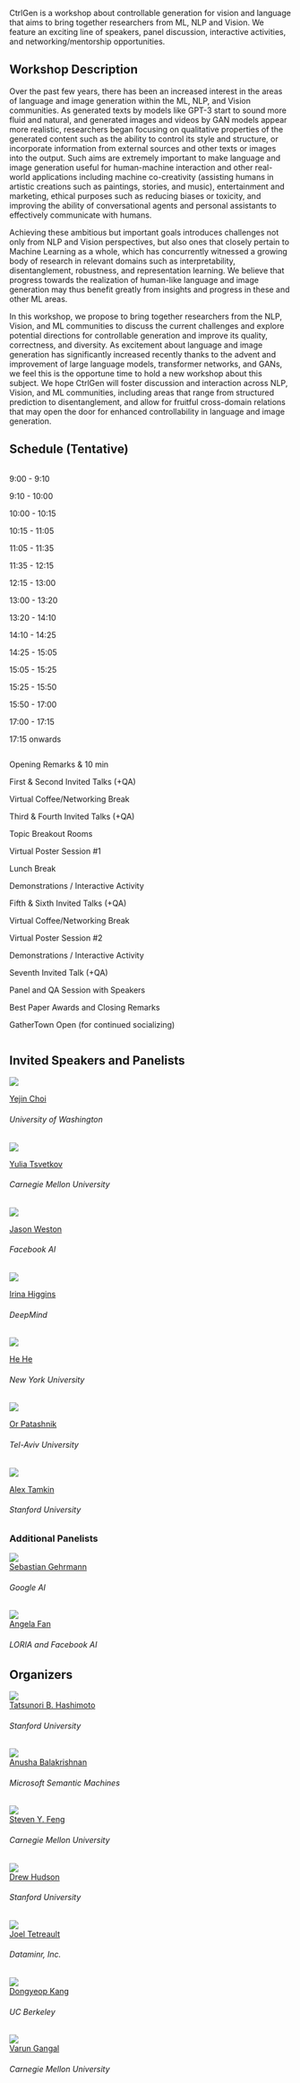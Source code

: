 CtrlGen is a workshop about controllable generation for vision and language that aims to bring together researchers from ML, NLP and Vision. We feature an exciting line of speakers, panel discussion, interactive activities, and networking/mentorship opportunities.

## Workshop Description

Over the past few years, there has been an increased interest in the areas of language and image generation within the ML, NLP, and Vision communities. As generated texts by models like GPT-3 start to sound more fluid and natural, and generated images and videos by GAN models appear more realistic, researchers began focusing on qualitative properties of the generated content such as the ability to control its style and structure, or incorporate information from external sources and other texts or images into the output. Such aims are extremely important to make language and image generation useful for human-machine interaction and other real-world applications including machine co-creativity (assisting humans in artistic creations such as paintings, stories, and music), entertainment and marketing, ethical purposes such as reducing biases or toxicity, and improving the ability of conversational agents and personal assistants to effectively communicate with humans.

Achieving these ambitious but important goals introduces challenges not only from NLP and Vision perspectives, but also ones that closely pertain to Machine Learning as a whole, which has concurrently witnessed a growing body of research in relevant domains such as interpretability, disentanglement, robustness, and representation learning. We believe that progress towards the realization of human-like language and image generation may thus benefit greatly from insights and progress in these and other ML areas.

In this workshop, we propose to bring together researchers from the NLP, Vision, and ML communities to discuss the current challenges and explore potential directions for controllable generation and improve its quality, correctness, and diversity. As excitement about language and image generation has significantly increased recently thanks to the advent and improvement of large language models, transformer networks, and GANs, we feel this is the opportune time to hold a new workshop about this subject. We hope CtrlGen will foster discussion and interaction across NLP, Vision, and ML communities, including areas that range from structured prediction to disentanglement, and allow for fruitful cross-domain relations that may open the door for enhanced controllability in language and image generation.


## Schedule (Tentative)

<div class="row">
    <div class="column left">
        <p>9:00 - 9:10</p>
        <p>9:10 - 10:00</p>
        <p>10:00 - 10:15</p>
        <p>10:15 - 11:05</p>
        <p>11:05 - 11:35</p>
        <p>11:35 - 12:15</p>
        <p>12:15 - 13:00</p>
        <p>13:00 - 13:20</p>
        <p>13:20 - 14:10</p>
        <p>14:10 - 14:25</p>
        <p>14:25 - 15:05</p>
        <p>15:05 - 15:25</p>
        <p>15:25 - 15:50</p>
        <p>15:50 - 17:00</p>
        <p>17:00 - 17:15</p>
        <p>17:15 onwards</p>
    </div>
    <div class="column right">
        <p>Opening Remarks & 10 min</p>
        <p>First & Second Invited Talks (+QA)</p>
        <p>Virtual Coffee/Networking Break</p>
        <p>Third & Fourth Invited Talks (+QA)</p>
        <p>Topic Breakout Rooms</p>
        <p>Virtual Poster Session #1</p>
        <p>Lunch Break</p>
        <p>Demonstrations / Interactive Activity</p>
        <p>Fifth & Sixth Invited Talks (+QA)</p>
        <p>Virtual Coffee/Networking Break</p>
        <p>Virtual Poster Session #2</p>
        <p>Demonstrations / Interactive Activity</p>
        <p>Seventh Invited Talk (+QA)</p>
        <p>Panel and QA Session with Speakers</p>
        <p>Best Paper Awards and Closing Remarks</p>
        <p>GatherTown Open (for continued socializing)</p>
    </div>
</div>


## Invited Speakers and Panelists

<div class="row">
    <div class="column2">
        <p><a href="https://homes.cs.washington.edu/~yejin/">
          <img class="people-pic" src="{{ "/images/speakers/yejin_choi.jpg" | prepend:site.baseurl }}">
        </a>
        <div class="people-name">
          <a href="https://homes.cs.washington.edu/~yejin/">Yejin Choi</a>
          <h6>University of Washington</h6>
        </div></p>
        <p><a href="http://www.cs.cmu.edu/~ytsvetko/">
          <img class="people-pic" src="{{ "/images/speakers/yulia_tsvetkov.jpg" | prepend:site.baseurl }}">
        </a>
        <div class="people-name">
          <a href="http://www.cs.cmu.edu/~ytsvetko/">Yulia Tsvetkov</a>
          <h6>Carnegie Mellon University</h6>
        </div></p>
    </div>
    <div class="column2">
        <p><a href="http://www.thespermwhale.com/jaseweston/">
          <img class="people-pic" src="{{ "/images/speakers/jason_weston.jpg" | prepend:site.baseurl }}">
        </a>
        <div class="people-name">
          <a href="http://www.thespermwhale.com/jaseweston/">Jason Weston</a>
          <h6>Facebook AI</h6>
        </div></p>
        <p><a href="https://scholar.google.com/citations?user=YWVuCKUAAAAJ&hl=en">
           <img class="people-pic" src="{{ "/images/speakers/irina_higgins.jpg" | prepend:site.baseurl }}">
        </a>
        <div class="people-name">
            <a href="https://scholar.google.com/citations?user=YWVuCKUAAAAJ&hl=en">Irina Higgins</a>
            <h6>DeepMind</h6>
        </div></p>
    </div>
    <div class="column2">
        <p><a href="https://hhexiy.github.io/">
          <img class="people-pic" src="{{ "/images/speakers/he_he.jpg" | prepend:site.baseurl }}">
        </a>
        <div class="people-name">
          <a href="https://hhexiy.github.io/">He He</a>
          <h6>New York University</h6>
        </div></p>
        <p><a href="https://orpatashnik.github.io/">
            <img class="people-pic" src="{{ "/images/speakers/or_patashnik.jpg" | prepend:site.baseurl }}">
        </a>
        <div class="people-name">
            <a href="https://orpatashnik.github.io/">Or Patashnik</a>
            <h6>Tel-Aviv University</h6>
        </div></p>
    </div>
    <div class="column2">
        <p><a href="https://www.alextamkin.com/">
          <img class="people-pic" src="{{ "/images/speakers/alex_tamkin.jpg" | prepend:site.baseurl }}">
        </a>
        <div class="people-name">
          <a href="https://www.alextamkin.com/">Alex Tamkin</a>
          <h6>Stanford University</h6>
        </div></p>
    </div>
</div>


### Additional Panelists

<div class="row">
  <div class="column2">
    <a href="https://sebastiangehrmann.com/">
      <img class="people-pic" src="{{ "/images/speakers/sebastian_gehrmann.jpg" | prepend:site.baseurl }}">
    </a>
    <div class="people-name">
      <a href="https://sebastiangehrmann.com/">Sebastian Gehrmann</a>
      <h6>Google AI</h6>
    </div>
  </div>
  <div class="column2">
    <a href="https://ai.facebook.com/people/angela-fan/">
      <img class="people-pic" src="{{ "/images/speakers/angela_fan.jpg" | prepend:site.baseurl }}">
    </a>
    <div class="people-name">
      <a href="https://ai.facebook.com/people/angela-fan/">Angela Fan</a>
      <h6>LORIA and Facebook AI</h6>
    </div>
  </div>
</div>


## Organizers

<div class="row">
  <div class="col-xs-6 col-lg-3">
    <a href="http://thashim.com">
      <img class="people-pic" src="{{ "/images/organizers/tatsu_hashimoto.jpg" | prepend:site.baseurl }}">
    </a>
    <div class="people-name">
      <a href="http://thashim.com">Tatsunori B. Hashimoto</a>
      <h6>Stanford University</h6>
    </div>
  </div>
  <div class="col-xs-6 col-lg-3">
    <a href="https://anushabala.github.io/">
      <img class="people-pic" src="{{ "/images/organizers/anusha_balakrishnan.jpg" | prepend:site.baseurl }}">
    </a>
    <div class="people-name">
      <a href="https://anushabala.github.io/">Anusha Balakrishnan</a>
      <h6>Microsoft Semantic Machines</h6>
    </div>
  </div>
  <div class="col-xs-6 col-lg-3">
    <a href="http://styfeng.github.io/">
      <img class="people-pic" src="{{ "/images/organizers/steven_feng.jpg" | prepend:site.baseurl }}">
    </a>
    <div class="people-name">
      <a href="http://styfeng.github.io/">Steven Y. Feng</a>
      <h6>Carnegie Mellon University</h6>
    </div>
  </div>
  <div class="col-xs-6 col-lg-3">
    <a href="https://www.linkedin.com/in/drew-a-hudson">
      <img class="people-pic" src="{{ "/images/organizers/drew_hudson.png" | prepend:site.baseurl }}">
    </a>
    <div class="people-name">
      <a href="https://www.linkedin.com/in/drew-a-hudson">Drew Hudson</a>
      <h6>Stanford University</h6>
    </div>
  </div>
  <div class="col-xs-6 col-lg-3">
    <a href="https://www.cs.rochester.edu/~tetreaul/academic.html">
      <img class="people-pic" src="{{ "/images/organizers/joel_tetreault.jpg" | prepend:site.baseurl }}">
    </a>
    <div class="people-name">
      <a href="https://www.cs.rochester.edu/~tetreaul/academic.html">Joel Tetreault</a>
      <h6>Dataminr, Inc.</h6>
    </div>
  </div>
  <div class="col-xs-6 col-lg-3">
    <a href="https://dykang.github.io/">
      <img class="people-pic" src="{{ "/images/organizers/dongyeop_kang.jpg" | prepend:site.baseurl }}">
    </a>
    <div class="people-name">
      <a href="https://dykang.github.io/">Dongyeop Kang</a>
      <h6>UC Berkeley</h6>
    </div>
  </div>
  <div class="col-xs-6 col-lg-3">
    <a href="http://vgtomahawk.github.io/">
      <img class="people-pic" src="{{ "/images/organizers/varun_gangal.jpg" | prepend:site.baseurl }}">
    </a>
    <div class="people-name">
      <a href="http://vgtomahawk.github.io/">Varun Gangal</a>
      <h6>Carnegie Mellon University</h6>
    </div>
  </div>
</div>
